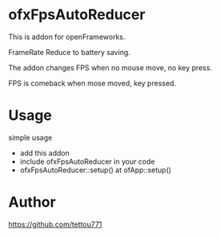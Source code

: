# ofxFpsAutoReducer

This is addon for openFrameworks.

FrameRate Reduce to battery saving.

The addon changes FPS when no mouse move, no key press.

FPS is comeback when mose moved, key pressed.

# Usage

simple usage

- add this addon
- include ofxFpsAutoReducer in your code
- ofxFpsAutoReducer::setup() at ofApp::setup()

# Author

https://github.com/tettou771
